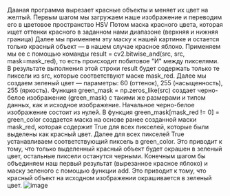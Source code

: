 Дааная программа вырезает красные объекты и меняет их цвет на желтый.
Первым шагом мы загружаем наше изображение и переводим его в цветовое пространство HSV
Потом маска красного цвета, которая ищет оттенки красного в заданном нами диапазоне (верхняя и нижняя граница)
Далее мы применяем эту маску к нашей картинке и остается только красный объект — в нашем случае красное яблоко. Применяем мы ее с помощью 
команды result = cv2.bitwise_and(src, src, mask=mask_red), то есть происходит побитовое "И" между пикселями. В результате выполнения этой строки result будет 
содержать только те пиксели из src, которые соответствуют маске mask_red. 
Далее мы создаем зеленый цвет — параметры: 60 (оттенок), 255 (насыщенность), 255 (яркость). 
Функция green_mask = np.zeros_like(src) создает черно-белое изображение (green_mask) с такими же размерами и типом данных, как и исходное 
изображение. Начальное черно-белое изображение состоит из нулей. 
В функция green_mask[mask_red != 0] = green_color создается маска на основе ранее созданной маски mask_red, которая содержит True для всех пикселей,
которые были выделены как красный цвет. 
Далее для всех пикселей True устанавливаем соответствующий пиксель в green_color.  Это приводит к тому, что только выделенный красный объект будет окрашен в 
зеленый цвет, остальные пиксели останутся черными.
Конечным шагом бы объединяем наш первый результат (вырезанное красное яблоко) и маску зеленого с помощью функции add. Это приводит к тому, 
что красный объект на исходном изображении окрашивается в зеленый цвет.
![image](https://github.com/Anfysa/filter-image/assets/104844855/3587acfa-d516-4a53-b9b5-a46f3029c22b)

